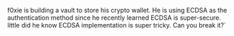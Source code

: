 f0xie is building a vault to store his crypto wallet. He is using ECDSA as the authentication method since he recently learned ECDSA is super-secure. little did he know ECDSA implementation is super tricky. Can you break it?`
